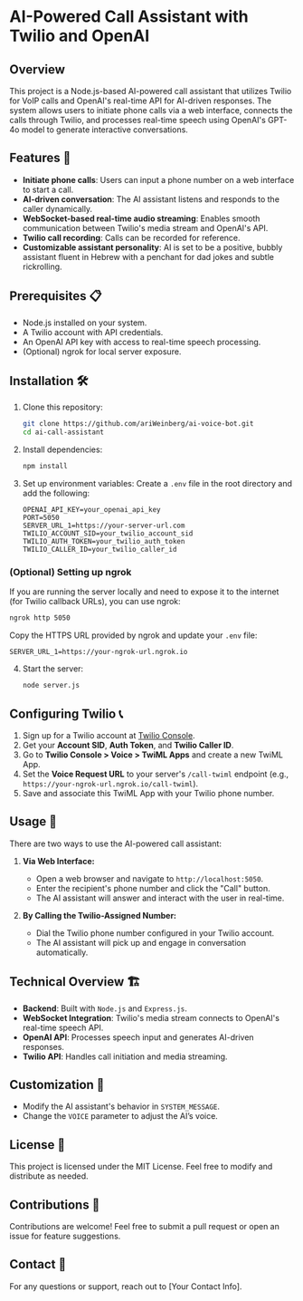# AI-Powered Call Assistant with Twilio and OpenAI

## Overview

This project is a Node.js-based AI-powered call assistant that utilizes Twilio for VoIP calls and OpenAI's real-time API for AI-driven responses. The system allows users to initiate phone calls via a web interface, connects the calls through Twilio, and processes real-time speech using OpenAI's GPT-4o model to generate interactive conversations.

## Features 🚀

- **Initiate phone calls**: Users can input a phone number on a web interface to start a call.
- **AI-driven conversation**: The AI assistant listens and responds to the caller dynamically.
- **WebSocket-based real-time audio streaming**: Enables smooth communication between Twilio's media stream and OpenAI's API.
- **Twilio call recording**: Calls can be recorded for reference.
- **Customizable assistant personality**: AI is set to be a positive, bubbly assistant fluent in Hebrew with a penchant for dad jokes and subtle rickrolling.

## Prerequisites 📋

- Node.js installed on your system.
- A Twilio account with API credentials.
- An OpenAI API key with access to real-time speech processing.
- (Optional) ngrok for local server exposure.

## Installation 🛠️

1. Clone this repository:
   ```sh
   git clone https://github.com/ariWeinberg/ai-voice-bot.git
   cd ai-call-assistant
   ```
2. Install dependencies:
   ```sh
   npm install
   ```
3. Set up environment variables:
   Create a `.env` file in the root directory and add the following:
   ```env
   OPENAI_API_KEY=your_openai_api_key
   PORT=5050
   SERVER_URL_1=https://your-server-url.com
   TWILIO_ACCOUNT_SID=your_twilio_account_sid
   TWILIO_AUTH_TOKEN=your_twilio_auth_token
   TWILIO_CALLER_ID=your_twilio_caller_id
   ```

### (Optional) Setting up ngrok

If you are running the server locally and need to expose it to the internet (for Twilio callback URLs), you can use ngrok:

```sh
ngrok http 5050
```

Copy the HTTPS URL provided by ngrok and update your `.env` file:

```env
SERVER_URL_1=https://your-ngrok-url.ngrok.io
```

4. Start the server:
   ```sh
   node server.js
   ```

## Configuring Twilio 📞

1. Sign up for a Twilio account at [Twilio Console](https://www.twilio.com/console).
2. Get your **Account SID**, **Auth Token**, and **Twilio Caller ID**.
3. Go to **Twilio Console > Voice > TwiML Apps** and create a new TwiML App.
4. Set the **Voice Request URL** to your server's `/call-twiml` endpoint (e.g., `https://your-ngrok-url.ngrok.io/call-twiml`).
5. Save and associate this TwiML App with your Twilio phone number.

## Usage 🎯

There are two ways to use the AI-powered call assistant:

1. **Via Web Interface:**
   - Open a web browser and navigate to `http://localhost:5050`.
   - Enter the recipient's phone number and click the "Call" button.
   - The AI assistant will answer and interact with the user in real-time.

2. **By Calling the Twilio-Assigned Number:**
   - Dial the Twilio phone number configured in your Twilio account.
   - The AI assistant will pick up and engage in conversation automatically.

## Technical Overview 🏗️

- **Backend**: Built with `Node.js` and `Express.js`.
- **WebSocket Integration**: Twilio's media stream connects to OpenAI's real-time speech API.
- **OpenAI API**: Processes speech input and generates AI-driven responses.
- **Twilio API**: Handles call initiation and media streaming.

## Customization 🎨

- Modify the AI assistant's behavior in `SYSTEM_MESSAGE`.
- Change the `VOICE` parameter to adjust the AI’s voice.

## License 📜

This project is licensed under the MIT License. Feel free to modify and distribute as needed.

## Contributions 🤝

Contributions are welcome! Feel free to submit a pull request or open an issue for feature suggestions.

## Contact 📩

For any questions or support, reach out to [Your Contact Info].

